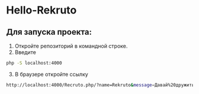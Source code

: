 # Hello-Rekruto

## Для запуска проекта: 
1) Откройте репозиторий в командной строке.
2) Введите

```bash
php -S localhost:4000
```

3)  В браузере откройте ссылку

```bash
http://localhost:4000/Recruto.php/?name=Rekruto&message=Давай%20дружить!
```
